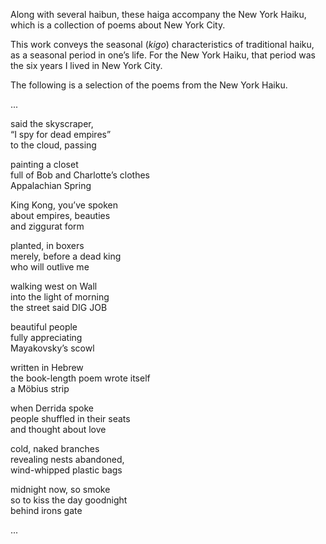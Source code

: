 Along with several haibun, these haiga accompany the New York Haiku, which is a collection of poems about New York City.  

This work conveys the seasonal (_kigo_) characteristics of traditional haiku, as a seasonal period in one’s life. For the New York Haiku, that period was the six years I lived in New York City.  

The following is a selection of the poems from the New York Haiku.  
  
...  
  
said the skyscraper,  
“I spy for dead empires”  
to the cloud, passing  

painting a closet  
full of Bob and Charlotte’s clothes  
Appalachian Spring    

King Kong, you’ve spoken  
about empires, beauties  
and ziggurat form  

planted, in boxers  
merely, before a dead king  
who will outlive me  

walking west on Wall  
into the light of morning  
the street said DIG JOB  

beautiful people  
fully appreciating  
Mayakovsky’s scowl  

written in Hebrew  
the book-length poem wrote itself  
a Möbius strip  

when Derrida spoke  
people shuffled in their seats  
and thought about love  

cold, naked branches  
revealing nests abandoned,  
wind-whipped plastic bags  

midnight now, so smoke  
so to kiss the day goodnight  
behind irons gate  

...
